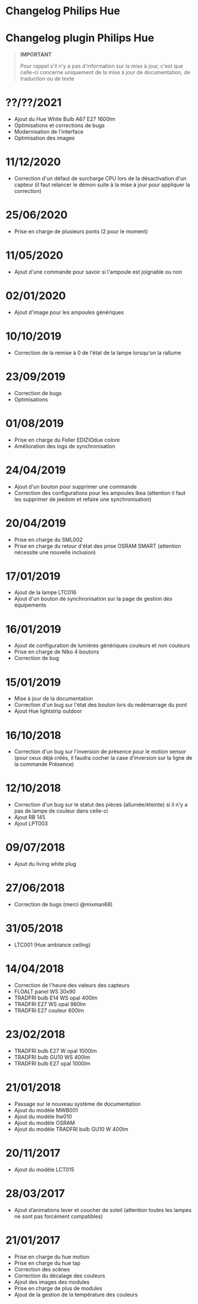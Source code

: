 # Changelog Philips Hue

# Changelog plugin Philips Hue

>**IMPORTANT**
>
>Pour rappel s'il n'y a pas d'information sur la mise à jour, c'est que celle-ci concerne uniquement de la mise à jour de documentation, de traduction ou de texte

# ??/??/2021

- Ajout du Hue White Bulb A67 E27 1600lm
- Optimisations et corrections de bugs
- Modernisation de l'interface
- Optimisation des images

# 11/12/2020

- Correction d'un défaut de surcharge CPU lors de la désactivation d'un capteur (il faut relancer le démon suite à la mise à jour pour appliquer la correction)

# 25/06/2020

- Prise en charge de plusieurs ponts (2 pour le moment)

# 11/05/2020

- Ajout d'une commande pour savoir si l'ampoule est joignable ou non

# 02/01/2020

- Ajout d'image pour les ampoules génériques

# 10/10/2019

- Correction de la remise à 0 de l'état de la lampe lorsqu'on la rallume

# 23/09/2019

- Correction de bugs
- Optimisations

# 01/08/2019

- Prise en charge du Feller EDIZIOdue colore
- Amélioration des logs de synchronisation

# 24/04/2019

- Ajout d'un bouton pour supprimer une commande
- Correction des configurations pour les ampoules Ikea (attention il faut les supprimer de jeedom et refaire une synchronisation)

# 20/04/2019

- Prise en charge du SML002
- Prise en charge du retour d'état des prise OSRAM SMART (attention nécessite une nouvelle inclusion)

# 17/01/2019

- Ajout de la lampe LTC016
- Ajout d'un bouton de synchronisation sur la page de gestion des équipements

# 16/01/2019

- Ajout de configuration de lumières génériques couleurs et non couleurs
- Prise en charge de Niko 4 boutons
- Correction de bug

# 15/01/2019

- Mise à jour de la documentation
- Correction d'un bug sur l'état des bouton lors du redémarrage du pont
- Ajout Hue lightstrip outdoor

# 16/10/2018

- Correction d'un bug sur l'inversion de présence pour le motion sensor (pour ceux déjà créés, il faudra cocher la case d'inversion sur la ligne de la commande Présence)

# 12/10/2018

- Correction d'un bug sur le statut des pièces (allumée/éteinte) si il n'y a pas de lampe de couleur dans celle-ci
- Ajout RB 145
- Ajout LPT003

# 09/07/2018

- Ajout du living white plug

# 27/06/2018

- Correction de bugs (merci @mixman68)

# 31/05/2018

-	LTC001 (Hue ambiance ceiling)

# 14/04/2018

- Correction de l'heure des valeurs des capteurs
- FLOALT panel WS 30x90
- TRADFRI bulb E14 WS opal 400lm
-	TRADFRI E27 WS opal 980lm
-	TRADFRI E27 couleur 600lm

# 23/02/2018

-	TRADFRI bulb E27 W opal 1000lm
-	TRADFRI bulb GU10 WS 400lm
-	TRADFRI bulb E27 opal 1000lm

# 21/01/2018

- Passage sur le nouveau système de documentation
- Ajout du modèle MWB001
- Ajout du modèle ltw010
- Ajout du modèle OSRAM
- Ajout du modèle TRADFRI bulb GU10 W 400lm

# 20/11/2017

- Ajout du modèle LCT015

# 28/03/2017

- Ajout d’animations lever et coucher de soleil (attention toutes les
    lampes ne sont pas forcément compatibles)

# 21/01/2017

- Prise en charge du hue motion
- Prise en charge du hue tap
- Correction des scènes
- Correction du décalage des couleurs
- Ajout des images des modules
- Prise en charge de plus de modules
- Ajout de la gestion de la température des couleurs

